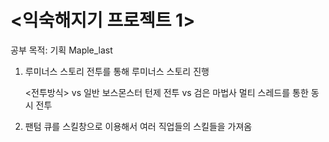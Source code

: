 # <익숙해지기 프로젝트 1>
  공부 목적: 기획
  Maple_last


1. 루미너스 스토리 
   전투를 통해 루미너스 스토리 진행 
   
   <전투방식>
    vs 일반 보스몬스터 
       턴제 전투
    vs 검은 마법사
       멀티 스레드를 통한 동시 전투
2. 팬텀
       큐를 스킬창으로 이용해서 여러 직업들의 스킬들을 가져옴 

